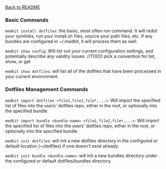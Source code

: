 [Back to README](../README.md)

### Basic Commands
`medkit install dotfiles`: the basic, most often run command.  It will redot your symlinks, run your install.sh files, source your path files, etc.  If any bundles are configured in ~/.medkit, it will process them as well.

`medkit show config`: Will list out your current configuration settings, and potentially describe any validity issues. //TODO pick a convention for list, show, or get

`medkit show dotfiles`: will list all of the dotfiles that have been processed in your current environment.

### Dotfiles Management Commands
`medkit import dotfiles <file1,file2,file*,...>`: Will import the specified list of files into the users' dotfiles repo, either in the root, or optionally into the specified bundle

`medkit import bundle <bundle-name> <file1,file2,file*,...>`: Will import the specified list of files into the users' dotfiles repo, either in the root, or optionally into the specified bundle

`medkit init dotfiles`: will init a new dotfiles directory in the configured or default location (~/dotfiles) if one doesn't exist already.

`medkit init bundle <bundle-name>`: will init a new bundles directory under the configured or default dotfiles/bundles directory.

